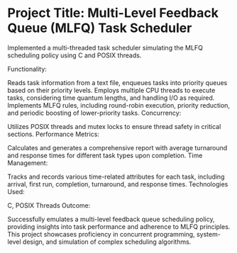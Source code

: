 # Project Title: Multi-Level Feedback Queue (MLFQ) Task Scheduler

Implemented a multi-threaded task scheduler simulating the MLFQ scheduling policy using C and POSIX threads.

Functionality:

Reads task information from a text file, enqueues tasks into priority queues based on their priority levels.
Employs multiple CPU threads to execute tasks, considering time quantum lengths, and handling I/O as required.
Implements MLFQ rules, including round-robin execution, priority reduction, and periodic boosting of lower-priority tasks.
Concurrency:

Utilizes POSIX threads and mutex locks to ensure thread safety in critical sections.
Performance Metrics:

Calculates and generates a comprehensive report with average turnaround and response times for different task types upon completion.
Time Management:

Tracks and records various time-related attributes for each task, including arrival, first run, completion, turnaround, and response times.
Technologies Used:

C, POSIX Threads
Outcome:

Successfully emulates a multi-level feedback queue scheduling policy, providing insights into task performance and adherence to MLFQ principles.
This project showcases proficiency in concurrent programming, system-level design, and simulation of complex scheduling algorithms.
